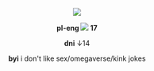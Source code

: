 <p align="center">
<img src="https://i.pinimg.com/originals/22/ab/1e/22ab1e303d89126d27fd21168bcc95b8.gif"/>
</p>
<div align="center">
  
**pl-eng <img src="https://pix.crd.co/assets/images/gallery18/f9cbb9f6_original.gif?v=bae75af9"> 17**
<div align="center">
  
**dni** ↓14
<div align="center">

**byi** i don't like sex/omegaverse/kink jokes
</p>
